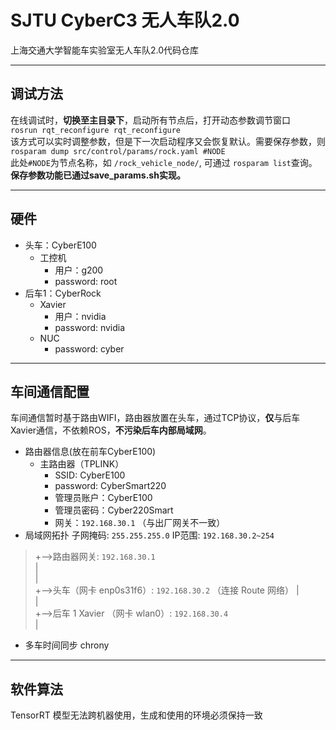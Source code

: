 # SJTU CyberC3 无人车队2.0
上海交通大学智能车实验室无人车队2.0代码仓库
***

## 调试方法
在线调试时，**切换至主目录下**，启动所有节点后，打开动态参数调节窗口  
`rosrun rqt_reconfigure rqt_reconfigure`  
该方式可以实时调整参数，但是下一次启动程序又会恢复默认。需要保存参数，则  
`rosparam dump src/control/params/rock.yaml #NODE`  
此处`#NODE`为节点名称，如 `/rock_vehicle_node/`, 可通过 `rosparam list`查询。
**保存参数功能已通过save_params.sh实现。**
***

## 硬件
- 头车：CyberE100
  - 工控机
    - 用户：g200
    - password: root
- 后车1：CyberRock
  - Xavier
    - 用户：nvidia
    - password: nvidia
  - NUC
    - password: cyber
***

## 车间通信配置
车间通信暂时基于路由WIFI，路由器放置在头车，通过TCP协议，**仅**与后车Xavier通信，不依赖ROS，**不污染后车内部局域网**。
- 路由器信息(放在前车CyberE100)
  - 主路由器（TPLINK）
    - SSID: CyberE100
    - password: CyberSmart220
    - 管理员账户：CyberE100
    - 管理员密码：Cyber220Smart
    - 网关：`192.168.30.1` （与出厂网关不一致）
- 局域网拓扑
  子网掩码: `255.255.255.0`
  IP范围: `192.168.30.2~254`
>+-->路由器网关: `192.168.30.1`  
|  
|  
+-->头车（网卡 enp0s31f6）: `192.168.30.2` （连接 Route 网络）
|  
|  
+-->后车 1 Xavier （网卡 wlan0）: `192.168.30.4`  
|  
- 多车时间同步
  chrony
***

## 软件算法
TensorRT 模型无法跨机器使用，生成和使用的环境必须保持一致
